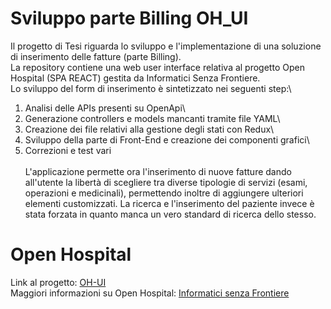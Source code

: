 # Sviluppo parte Billing OH_UI
Il progetto di Tesi riguarda lo sviluppo e l'implementazione di una soluzione di inserimento delle fatture (parte Billing).\
La repository contiene una web user interface relativa al progetto Open Hospital (SPA REACT) gestita da Informatici Senza Frontiere.\
Lo sviluppo del form di inserimento è sintetizzato nei seguenti step:\
1) Analisi delle APIs presenti su OpenApi\
2) Generazione controllers e models mancanti tramite file YAML\
3) Creazione dei file relativi alla gestione degli stati con Redux\
4) Sviluppo della parte di Front-End e creazione dei componenti grafici\
5) Correzioni e test vari\
\
L'applicazione permette ora l'inserimento di nuove fatture dando all'utente la libertà di scegliere tra diverse tipologie di servizi (esami, operazioni e medicinali), permettendo inoltre di aggiungere ulteriori elementi customizzati. La ricerca e l'inserimento del paziente invece è stata forzata in quanto manca un vero standard di ricerca dello stesso. 
# Open Hospital
Link al progetto: [OH-UI](https://github.com/informatici/openhospital-ui) \
Maggiori informazioni su Open Hospital: [Informatici senza Frontiere](https://www.informaticisenzafrontiere.org/progetti/open-hospital)
